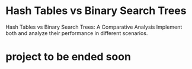 # Hash Tables vs Binary Search Trees
Hash Tables vs Binary Search Trees: A Comparative Analysis Implement both and analyze their performance in different scenarios.
# project to be ended soon

